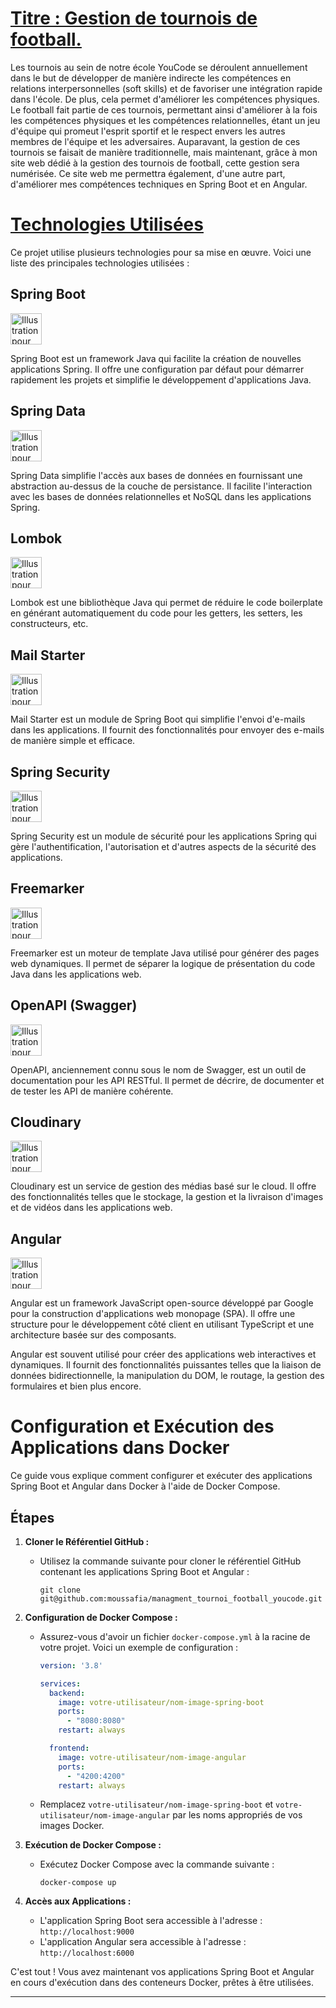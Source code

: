 # [ Titre : Gestion de tournois de football. ](https://github.com/moussafia/managment_tournoi_football_youcode)

Les tournois au sein de notre école YouCode se déroulent annuellement dans le but de développer de manière indirecte 
les compétences en relations interpersonnelles (soft skills) et de favoriser une intégration rapide dans l'école. De plus, 
cela permet d'améliorer les compétences physiques. Le football fait partie de ces tournois, permettant ainsi d'améliorer à 
la fois les compétences physiques et les compétences relationnelles, étant un jeu d'équipe qui promeut l'esprit sportif 
et le respect envers les autres membres de l'équipe et les adversaires. Auparavant, la gestion de ces tournois se faisait 
de manière traditionnelle, mais maintenant, grâce à mon site web dédié à la gestion des tournois de football, cette gestion 
sera numérisée. Ce site web me permettra également, d'une autre part, d'améliorer mes compétences techniques en Spring Boot et en Angular.

# [ Technologies Utilisées ]()

Ce projet utilise plusieurs technologies pour sa mise en œuvre. Voici une liste des principales technologies utilisées :

## Spring Boot
<img src="https://github.com/moussafia/managment_tournoi_football_youcode/blob/main/fakeData/logoTechnologie/Sans%20titre.png" alt="Illustration pour Lombok" width="50" height="50">

Spring Boot est un framework Java qui facilite la création de nouvelles applications Spring. Il offre une configuration par défaut pour démarrer rapidement les projets et simplifie le développement d'applications Java.

## Spring Data

<img src="https://github.com/moussafia/managment_tournoi_football_youcode/blob/main/fakeData/logoTechnologie/jpa.png" alt="Illustration pour Lombok" width="50" height="50">

Spring Data simplifie l'accès aux bases de données en fournissant une abstraction au-dessus de la couche de persistance. Il facilite l'interaction avec les bases de données relationnelles et NoSQL dans les applications Spring.

## Lombok

<img src="https://github.com/moussafia/managment_tournoi_football_youcode/blob/main/fakeData/logoTechnologie/lombook.png" alt="Illustration pour Lombok" width="50" height="50">

Lombok est une bibliothèque Java qui permet de réduire le code boilerplate en générant automatiquement du code pour les getters, les setters, les constructeurs, etc.

## Mail Starter

<img src="https://github.com/moussafia/managment_tournoi_football_youcode/blob/main/fakeData/logoTechnologie/mail.jpg" alt="Illustration pour Lombok" width="50" height="50">

Mail Starter est un module de Spring Boot qui simplifie l'envoi d'e-mails dans les applications. Il fournit des fonctionnalités pour envoyer des e-mails de manière simple et efficace.

## Spring Security

<img src="https://github.com/moussafia/managment_tournoi_football_youcode/blob/main/fakeData/logoTechnologie/cloudinary.png" alt="Illustration pour Lombok" width="50" height="50">

Spring Security est un module de sécurité pour les applications Spring qui gère l'authentification, l'autorisation et d'autres aspects de la sécurité des applications.

## Freemarker

<img src="https://github.com/moussafia/managment_tournoi_football_youcode/blob/main/fakeData/logoTechnologie/cloudinary.png" alt="Illustration pour Lombok" width="50" height="50">

Freemarker est un moteur de template Java utilisé pour générer des pages web dynamiques. Il permet de séparer la logique de présentation du code Java dans les applications web.

## OpenAPI (Swagger)

<img src="https://github.com/moussafia/managment_tournoi_football_youcode/blob/main/fakeData/logoTechnologie/swagger.png" alt="Illustration pour Lombok" width="50" height="50">

OpenAPI, anciennement connu sous le nom de Swagger, est un outil de documentation pour les API RESTful. Il permet de décrire, de documenter et de tester les API de manière cohérente.

## Cloudinary

<img src="https://github.com/moussafia/managment_tournoi_football_youcode/blob/main/fakeData/logoTechnologie/cloudinary.png" alt="Illustration pour Lombok" width="50" height="50">

Cloudinary est un service de gestion des médias basé sur le cloud. Il offre des fonctionnalités telles que le stockage, la gestion et la livraison d'images et de vidéos dans les applications web.

## Angular

<img src="https://github.com/moussafia/managment_tournoi_football_youcode/blob/main/fakeData/logoTechnologie/angular.png" alt="Illustration pour Lombok" width="50" height="50">

Angular est un framework JavaScript open-source développé par Google pour la construction d'applications web monopage (SPA). Il offre une structure pour le développement côté client en utilisant TypeScript et une architecture basée sur des composants.

Angular est souvent utilisé pour créer des applications web interactives et dynamiques. Il fournit des fonctionnalités puissantes telles que la liaison de données bidirectionnelle, la manipulation du DOM, le routage, la gestion des formulaires et bien plus encore.

# Configuration et Exécution des Applications dans Docker

Ce guide vous explique comment configurer et exécuter des applications Spring Boot et Angular dans Docker à l'aide de Docker Compose.

## Étapes

1. **Cloner le Référentiel GitHub :**
   - Utilisez la commande suivante pour cloner le référentiel GitHub contenant les applications Spring Boot et Angular :
     ```
     git clone git@github.com:moussafia/managment_tournoi_football_youcode.git
     ```

2. **Configuration de Docker Compose :**
   - Assurez-vous d'avoir un fichier `docker-compose.yml` à la racine de votre projet. Voici un exemple de configuration :

     ```yaml
     version: '3.8'

     services:
       backend:
         image: votre-utilisateur/nom-image-spring-boot
         ports:
           - "8080:8080"
         restart: always

       frontend:
         image: votre-utilisateur/nom-image-angular
         ports:
           - "4200:4200"
         restart: always
     ```

   - Remplacez `votre-utilisateur/nom-image-spring-boot` et `votre-utilisateur/nom-image-angular` par les noms appropriés de vos images Docker.

3. **Exécution de Docker Compose :**
   - Exécutez Docker Compose avec la commande suivante :
     ```
     docker-compose up
     ```

4. **Accès aux Applications :**
   - L'application Spring Boot sera accessible à l'adresse : `http://localhost:9000`
   - L'application Angular sera accessible à l'adresse : `http://localhost:6000`

C'est tout ! Vous avez maintenant vos applications Spring Boot et Angular en cours d'exécution dans des conteneurs Docker, prêtes à être utilisées.

---



